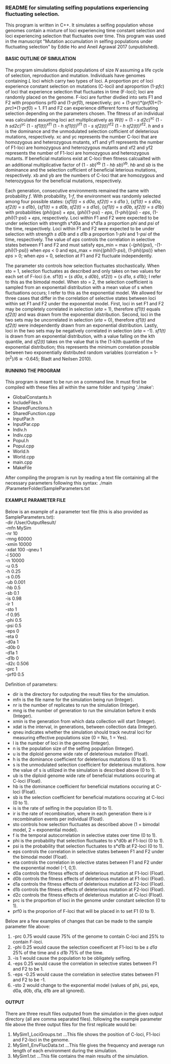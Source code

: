 ### README for simulating selfing populations experiencing fluctuating selection.

This program is written in C++. It simulates a selfing population whose genomes contain a mixture of loci experiencing time constant selection and loci experiencing selection that fluctuates over time. This program was used in the manuscript "Mutation accumulation in selfing populations under fluctuating selection" by Eddie Ho and Aneil Agrawal 2017 (unpublished).

#### BASIC OUTLINE OF SIMULATION
The program simulations diploid populations of size *N* assuming a life cycle of selection, reproduction and mutation. Individuals have genomes containing *L* loci which carry two types of loci. A proportion prc of loci experience constant selection on mutations (C-loci) and aproportion (1-*pfc*) of loci that experience selection that fluctuates in time (F-loci); loci are randomly placed on the genome. F-loci are further divdied into sets F1 and F2 with proportions prf0 and (1-*prf0*), respectively; prc + (1-*prc*)\*(*prf0*)+(1-*prc*)\*(1-*prf0*) = 1. F1 and F2 can experience different forms of fluctuating selection depending on the parameters chosen. The fitness of an individual was calculated assuming loci act multiplicatively as *W(t)* = (1 - *s d2c*)<sup>xc</sup> (1 - *h sd2c*)<sup>yc</sup> (1 - *sf1(t)*)<sup>xf1</sup> (1 - *h sf1(t)*)<sup>yf1</sup> (1 - *s sf2(t)*)<sup>xf2</sup> (1 - *h sf2(t)*)<sup>yf2</sup>. *h* and *s* is the dominance and the unmodulated selection cofficient of deleterious mutations, respectively. xc and yc represents the number C-loci that are homozygous and heterozygous mutants, xf1 and yf1 represents the number of F1-loci are homozygous and heterozygous mutants and xf2 and yf2 represents the number of F1-loci are homozygous and heterozygous mutants. If beneficial mutations exist at C-loci then fitness calcualted with an additional multiplicative factor of (1 - *sb*)<sup>xb</sup> (1 - *hb sb*)<sup>yb</sup>. *hb* and *sb* is the dominance and the selection cofficient of beneficial leterious mutations, respectively. xb and yb are the numbers of C-loci that are homozygous and heterozygous for the beneficial mutations, respectively. 

Each generation, consecutive environments remained the same with probability *f*. With probability, 1-*f*, the environment was randomly selected among four possible states: {*sf1(t)* = *s d0a*, *sf2(t)* = *s d1a* }, {*sf1(t)* = *s d0a*, *sf2(t)* = *s d1b*}, {*sf1(t)* = *s d0b*, *sf2(t)* = *s d1a*}, {*sf1(t)* = *s d0b*, *sf2(t)* = *s d1b*} with probabilities (*phi*)(*psi*) + *eps*, (*phi*)(1-*psi*) - *eps*, (1-*phi*)(*psi*) - *eps*, (1-*phi*)(1-*psi*) + *eps*, respectively. Loci within F1 and F2 were expected to be under selection with strength s\*d0a and s\*d1a a proportion *phi* and *psi* of the time, respectively. Loci within F1 and F2 were expected to be under selection with strength *s d0b* and *s d1b* a proportion 1-*phi* and 1-*psi* of the time, respectively. The value of *eps* controls the correlation in selective states between F1 and F2 and must satisfy eps_min = max {-(*phi*)(*psi*), -(1-*phi*)(1-*psi*)} when *eps* < 0 and eps_max = min{(*phi*)(1-*psi*), (1-*phi*)(*psi*)} when *eps* > 0; when *eps* = 0, selection at F1 and F2 fluctuate independently.

The parameter sto controls how selection fluctuates stochastically. When sto = 1, selection fluctuates as described and only takes on two values for each set of F-loci (i.e. sf1(t) = {*s d0a*, *s d0b*}, sf2(t) = {*s d1a*, *s d1b*}; I refer to this as the bimodal model. When sto = 2, the selection coefficient is sampled from an exponentail distribution with a mean value of s when fluctuations occurs; I refer to this as the exponential model. We allowed for three cases that differ in the correlation of selective states between loci within set F1 and F2 under the exponential model. First, loci in set F1 and F2 may be completely correlated in selection (*eta* = 1), therefore *sf1(t)* equals *sf2(t)* and was drawn from the exponential distribution. Second, loci in the two sets may be uncorrelated in selection (*eta* = 0), therefore *sf1(t)* and *sf2(t)* were independently drawn from an exponential distribution. Lastly, loci in the two sets may be negatively correlated in selection (*eta* = -1). *sf1(t)* is drawn from an exponential distribution, with a value falling on the kth quantile, and *sf2(t)* takes on the value that is the (1-k)th quantile of the exponential distribution; this represents the minimum correlation possible between two exponentially distributed random variables (correlation = 1-(π<sup>2</sup>)/6 ≅ -0.645; Bladt and Neilsen 2010). 

#### RUNNING THE PROGRAM  
This program is meant to be run on a command line. 
It must first be compiled with these files all within the same folder and typing './make':
* GlobalConstants.h
* IncludeFiles.h
* SharedFunctions.h
* SharedFunction.cpp
* InputPar.h
* InputPar.cpp
* Indiv.h
* Indiv.cpp
* Popul.h
* Popul.cpp
* World.h
* World.cpp
* main.cpp
* MakeFile

After compiling the program is run by reading a text file containing all the necessary parameters following this syntax:
./main /ParameterFolder/SampleParameters.txt

#### EXAMPLE PARAMETER FILE
Below is an example of a parameter text file (this is also provided as SampleParameters.txt):  
-dir /User/OutputResult/  
-mfn MySim  
-nr 10  
-mng 60000  
-xmin 10000  
-xdat 100 
-qneu 1  
-l 5000  
-n 10000  
-u 0.5  
-h 0.25  
-s 0.05  
-ub 0.001  
-hb 0.5  
-sb 0.1  
-is 0.98  
-ir 1  
-sto 1  
-f 0.95  
-phi 0.5  
-psi 0.5  
-eps 0  
-eta 0  
-d0a 1  
-d0b 0  
-d1a 1  
-d1b 0  
-d2c 0.506  
-prc 1  
-prf0 0.5  

Definition of parameters:
* dir is the directory for outputing the result files for the simulation.
* mfn is the file name for the simulation being run (Integer).
* nr is the number of replicates to run the simulation (Integer).
* mng is the number of generation to run the simulation before it ends (Integer).
* xmin is the generation from which data collection will start (Integer).
* xdat is the interval, in generations, between collection data (Integer).
* qneu indicates whether the simulation should track neutral loci for measuring effective populations size (0 = No, 1 = Yes).
* l is the number of loci in the genome (Integer).
* n is the population size of the selfing population (Integer).
* u is the diploid genome wide rate of deleterious mutation (Float).
* h is the dominance coefficient for deleterious mutations (0 to 1).
* s is the unmodulated selection coefficient for deleterious mutations. how the value of s is utilized in the simulation is described above (0 to 1).
* ub is the diploid genome wide rate of beneficial mutations occuring at C-loci (Float).
* hb is the dominance coefficient for beneficial mutations occuring at C-loci (Float).
* sb is the selection coefficient for beneficial mutations occuring at C-loci (0 to 1).
* is is the rate of selfing in the population (0 to 1).
* ir is the rate of recombination, where in each generation there is ir recombination events per individual (Float).
* sto controls how selection fluctuates as described above (1 = bimodal model, 2 = exponential model).
* f is the temporal autocorrelation in selective states over time (0 to 1).
* phi is the probability that selection fluctuates to s\*d0b at F1-loci (0 to 1).
* psi is the probability that selection fluctuates to s\*d1b at F2-loci (0 to 1).
* eps controls the correlation in selective states between F1 and F2 under the bimodal model (Float).
* eta controls the correlation in selective states between F1 and F2 under the exponential model (-1, 0,1).
* d0a controls the fitness effects of deleterious mutation at F1-loci (Float).
* d0b controls the fitness effects of deleterious mutation at F1-loci (Float).
* d1a controls the fitness effects of deleterious mutation at F2-loci (Float).
* d1b controls the fitness effects of deleterious mutation at F2-loci (Float).
* d2c controls the fitness effects of deleterious mutation at C-loci (Float).
* prc is the proportion of loci in the genome under constant selection (0 to 1).
* prf0 is the proporion of F-loci that will be placed in to set F1 (0 to 1).

Below are a few examples of changes that can be made to the sample parameter file above:
1. -prc 0.75 would cause 75% of the genome to contain C-loci and 25% to contain F-loci.  
2. -phi 0.25 would cause the selection coeeificent at F1-loci to be *s d1a* 25% of the time and *s d1b* 75% of the time. 
3. -is 1 would cause the population to be obligately selfing.  
4. -eps 0.25 would cause the correlation in selective states between F1 and F2 to be 1.  
5. -eps -0.25 would cause the correlation in selective states between F1 and F2 to be -1.  
6. -sto 2 would change to the exponential model (values of phi, psi, eps, d0a, d0b, d1a, d1b are all ignored).  

#### OUTPUT
There are three result files outputed from the simulation in the given output directory (all are comma separated files). following the example parameter file above the three output files for the first replicate would be:
1. MySim1_LociGroups.txt
...This file shows the position of C-loci, F1-loci and F2-loci in the genome.
2. MySim1_EnvFlucData.txt
...This file gives the frequency and average run length of each environment during the simulation.
3. MySim1.txt
...This file contains the main results of the simulation.



